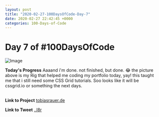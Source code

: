 ```yaml
---
layout: post
title: "2020-02-27-100DaysOfCode-Day-7"
date: 2020-02-27 22:42:45 +0000
categories: 100-Days-of-Code
---
```


# Day 7 of #100DaysOfCode
![Image](https://tobiasrauer.de/images/portfolio/portfolio-02.jpg)
<br/>

**Today's Progress**
 Aaaand i'm done. not finished, but done. 😂 the picture above is my Rig that helped me coding my portfolio today, yay! this taught me that i still need some CSS Grid tutorials. Soo looks like it will be cssgrid.io or something the next days.  
<br/>

**Link to Project**
[tobiasrauer.de](https://tobiasrauer.de)
<br/>

**Link to Tweet**
[..l8r](#)
